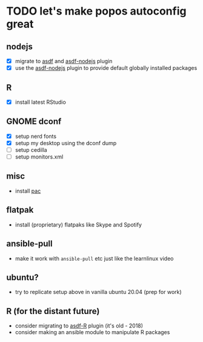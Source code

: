 # TODO let's make popos autoconfig great

## nodejs

- [x] migrate to [asdf] and [asdf-nodejs] plugin
- [x] use the [asdf-nodejs] plugin to provide default globally installed packages

## R

- [x] install latest RStudio

## GNOME dconf

- [x] setup nerd fonts
- [x] setup my desktop using the dconf dump
- [ ] setup cedilla
- [ ] setup monitors.xml

## misc

- install [pac]

## flatpak

- install (proprietary) flatpaks like Skype and Spotify

## ansible-pull

- make it work with `ansible-pull` etc just like the learnlinux video

## ubuntu?

- try to replicate setup above in vanilla ubuntu 20.04 (prep for work)

## R (for the distant future)

- consider migrating to [asdf-R] plugin (it's old - 2018)
- consider making an ansible module to manipulate R packages

[asdf]: https://github.com/asdf-vm/asdf
[asdf-nodejs]: https://github.com/asdf-vm/asdf-nodejs
[asdf-R]: https://github.com/iroddis/asdf-R
[pac]: https://github.com/sigriston/pac
